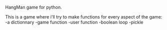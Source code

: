 HangMan game for python.

This is a game where i'll try to make functions for every aspect of the game:
-a dictionnary
-game function
-user function
-boolean loop
-pickle

